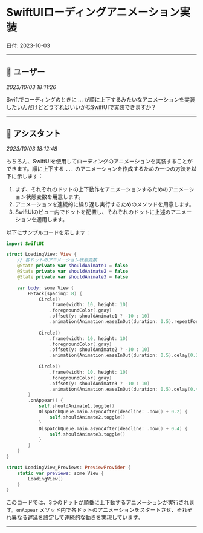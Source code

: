 # SwiftUIローディングアニメーション実装

日付: 2023-10-03

---

## 👤 ユーザー
*2023/10/03 18:11:26*

Swiftでローディングのときに ... が順に上下するみたいなアニメーションを実装したいんだけどどうすればいいかなSwiftUIで実装できますか？

---

## 🤖 アシスタント
*2023/10/03 18:12:48*

もちろん、SwiftUIを使用してローディングのアニメーションを実装することができます。順に上下する `...` のアニメーションを作成するための一つの方法を以下に示します：

1. まず、それぞれのドットの上下動作をアニメーションするためのアニメーション状態変数を用意します。
2. アニメーションを連続的に繰り返し実行するためのメソッドを用意します。
3. SwiftUIのビュー内でドットを配置し、それぞれのドットに上述のアニメーションを適用します。

以下にサンプルコードを示します：

```swift
import SwiftUI

struct LoadingView: View {
    // 各ドットのアニメーション状態変数
    @State private var shouldAnimate1 = false
    @State private var shouldAnimate2 = false
    @State private var shouldAnimate3 = false

    var body: some View {
        HStack(spacing: 8) {
            Circle()
                .frame(width: 10, height: 10)
                .foregroundColor(.gray)
                .offset(y: shouldAnimate1 ? -10 : 10)
                .animation(Animation.easeInOut(duration: 0.5).repeatForever(autoreverses: true))
            
            Circle()
                .frame(width: 10, height: 10)
                .foregroundColor(.gray)
                .offset(y: shouldAnimate2 ? -10 : 10)
                .animation(Animation.easeInOut(duration: 0.5).delay(0.2).repeatForever(autoreverses: true))
            
            Circle()
                .frame(width: 10, height: 10)
                .foregroundColor(.gray)
                .offset(y: shouldAnimate3 ? -10 : 10)
                .animation(Animation.easeInOut(duration: 0.5).delay(0.4).repeatForever(autoreverses: true))
        }
        .onAppear() {
            self.shouldAnimate1.toggle()
            DispatchQueue.main.asyncAfter(deadline: .now() + 0.2) {
                self.shouldAnimate2.toggle()
            }
            DispatchQueue.main.asyncAfter(deadline: .now() + 0.4) {
                self.shouldAnimate3.toggle()
            }
        }
    }
}

struct LoadingView_Previews: PreviewProvider {
    static var previews: some View {
        LoadingView()
    }
}
```

このコードでは、3つのドットが順番に上下動するアニメーションが実行されます。`onAppear` メソッド内で各ドットのアニメーションをスタートさせ、それぞれ異なる遅延を設定して連続的な動きを実現しています。

---
